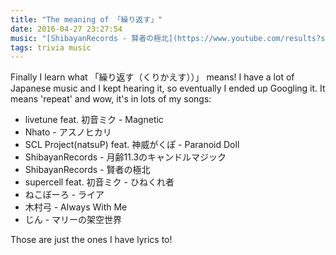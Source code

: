 ```yaml
---
title: "The meaning of 「繰り返す」"
date: 2016-04-27 23:27:54
music: "[ShibayanRecords - 賢者の極北](https://www.youtube.com/results?search_query=ShibayanRecords+-+賢者の極北)"
tags: trivia music
---
```


Finally I learn what 「繰り返す（くりかえす））」 means! I have a lot of
Japanese music and I kept hearing it, so eventually I ended up Googling it. It
means 'repeat' and wow, it's in lots of my songs:

  * livetune feat. 初音ミク - Magnetic
  * Nhato - アスノヒカリ
  * SCL Project(natsuP) feat. 神威がくぽ - Paranoid Doll
  * ShibayanRecords - 月齢11.3のキャンドルマジック
  * ShibayanRecords - 賢者の極北
  * supercell feat. 初音ミク - ひねくれ者
  * ねこぼーろ - ライア
  * 木村弓 - Always With Me
  * じん - マリーの架空世界

Those are just the ones I have lyrics to!

